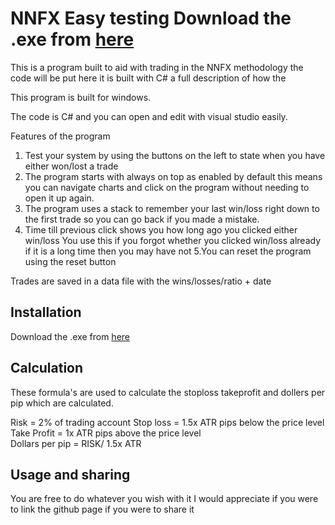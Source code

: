 # NNFX Easy testing  Download the .exe from [here](https://github.com/oslohes123/NFFX-Easy-testing-/releases/download/1.0/Easytesting2.exe)
 This is a program built to aid with trading in the NNFX methodology the code will be put here it is built with C# a full description of how the
 
 This program is built for windows.
 
 The code is C# and you can open and edit with visual studio easily.
 
 Features of the program
 
 1. Test your system by using the buttons on the left to state when you have either won/lost a trade 
 2. The program starts with always on top as enabled by default this means you can navigate charts and click on the program without needing to open it up again.
 3. The program uses a stack to remember your last win/loss right down to the first trade so you can go back if you made a mistake.
 4. Time till previous click shows you how long ago you clicked either win/loss
 You use this if you forgot whether you clicked win/loss already if it is a long time then you may have not 
 5.You can reset the program using the reset button
 
 Trades are saved in a data file with the wins/losses/ratio + date

## Installation

Download the .exe from [here](https://github.com/oslohes123/NFFX-Easy-testing-/releases/download/1.0/Easytesting2.exe)

## Calculation
These formula's are used to calculate the stoploss takeprofit and dollers per pip which are calculated.

Risk = 2% of trading account 
Stop loss = 1.5x ATR pips below the price level <br />
Take Profit = 1x ATR pips above the price level <br />
Dollars per pip = RISK/ 1.5x ATR <br />




## Usage and sharing
You are free to do whatever you wish with it I would appreciate if you were to link the github page if you were to share it
